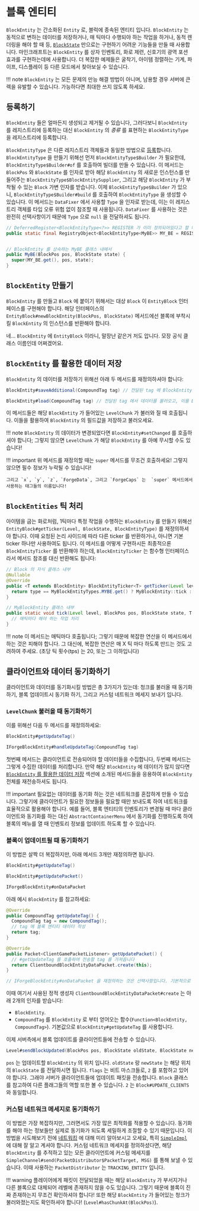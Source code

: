 # 블록 엔티티

`BlockEntity` 는 간소화된 `Entity` 로, 블럭에 종속된 엔티티 입니다. 
`BlockEntity` 는 동적으로 변하는 데이터를 저장하거나, 매 틱마다 수행되야 하는 작업을 하거나, 동적 렌더링을 해야 할 때 등, [`BlockState`][blockstate] 만으로는 구현하기 어려운 기능들을 만들 때 사용합니다.
마인크래프트는 `BlockEntity` 를 상자 인벤토리, 화로 제련, 신호기의 광역 포션 효과를 구현하는데에 사용합니다.
더 복잡한 예제들은 굴착기, 아이템 정렬하는 기계, 파이프, 디스플레이 등 다른 모드에서 찾아보실 수 있습니다.

!!! note
    `BlockEntity` 는 모든 문제의 만능 해결 방법이 아니며, 남용할 경우 서버에 큰 렉을 유발할 수 있습니다.
    가능하다면 최대한 쓰지 않도록 하세요.

## 등록하기

`BlockEntity` 들은 얼마든지 생성되고 제거될 수 있습니다, 그러다보니 `BlockEntity` 를 레지스트리에 등록하는 대신 `BlockEntity` 의 *종류* 를 표현하는 `BlockEntityType` 을 레지스트리에 등록합니다.

`BlockEntityType` 은 다른 레지스트리 객체들과 동일한 방법으로 [등록]합니다. `BlockEntityType` 을 만들기 위해선 먼저 `BlockEntityType$Builder` 가 필요한데, `BlockEntityType$Builder#of` 를 호출하여 빌더를 만들 수 있습니다. 이 메서드는 `BlockPos` 와 `BlockState` 를 인자로 받아 해당 `BlockEntity` 의 새로운 인스턴스를 만들어주는 `BlockEntityType$BlockEntitySupplier`, 그리고 해당 `BlockEntity` 가 부착될 수 있는 `Block` 가변 인자를 받습니다. 이제 `BlockEntityType$Builder` 가 있으니, `BlockEntityType$Builder#build` 를 호출하여 `BlockEntityType` 을 생성할 수 있습니다. 이 메서드는 `DataFixer` 에서 사용할 `Type` 을 인자로 받는데, 이는 이 레지스트리 객체를 타입 오류 위험 없이 참조할 때 사용됩니다. `DataFixer` 를 사용하는 것은 완전히 선택사항이기 때문에 `Type` 으로 `null` 을 전달하셔도 됩니다.

```java
// DeferredRegister<BlockEntityType<?>> REGISTER 가 이미 정의되어있다고 할 때
public static final RegistryObject<BlockEntityType<MyBE>> MY_BE = REGISTER.register("mybe", () -> BlockEntityType.Builder.of(MyBE::new, validBlocks).build(null));


// BlockEntity 를 상속하는 MyBE 클래스 내에서
public MyBE(BlockPos pos, BlockState state) {
  super(MY_BE.get(), pos, state);
}
```

## `BlockEntity` 만들기

`BlockEntity` 를 만들고 `Block` 에 붙이기 위해서는 대상 `Block` 이 `EntityBlock` 인터페이스를 구현해야 합니다. 해당 인터페이스의 `EntityBlock#newBlockEntity(BlockPos, BlockState)` 메서드에선 블록에 부착시킬 `BlockEntity` 의 인스턴스를 반환해야 합니다.

네... `BlockEntity` 에 `EntityBlock` 이라니, 말장난 같은거 저도 압니다. 모장 공식 클래스 이름인데 어쩌겠어요.

## `BlockEntity` 를 활용한 데이터 저장

`BlockEntity` 의 데이터를 저장하기 위해선 아래 두 메서드를 재정의하셔야 합니다:

```java
BlockEntity#saveAdditional(CompoundTag tag) // 전달된 tag 에 BlockEntity 의 추가 데이터를 저장하는 메서드

BlockEntity#load(CompoundTag tag) // 전달된 tag 에서 데이터를 불러오고, 이를 BlockEntity 에 적용하는 메서드
```

이 메서드들은 해당 `BlockEntity` 가 들어있는 `LevelChunk` 가 불러와 질 때 호출됩니다.
이들을 활용하여 `BlockEntity` 의 필드값을 저장하고 불러오세요.

!!! note
        `BlockEntity` 의 데이터가 변경되었다면 `BlockEntity#setChanged` 를 호출하셔야 합니다; 그렇지 않으면 `LevelChunk` 가 해당 `BlockEntity` 를 아예 무시할 수도 있습니다!

!!! important
        위 메서드를 재정의할 때는 `super` 메서드를 무조건 호출하세요! 그렇지 않으면 필수 정보가 누락될 수 있습니다!

    그리고 `x`, `y`, `z`, `ForgeData`, 그리고 `ForgeCaps` 는  `super` 메서드에서 사용하는 태그들의 이름입니다!

## `BlockEntities` 틱 처리

아이템을 굽는 화로처럼, 1틱마다 특정 작업을 수행하는 `BlockEntity` 를 만들기 위해선 `EntityBlock#getTicker(Level, BlockState, BlockEntityType)` 를 재정의하셔야 합니다. 이때 요청된 논리 사이드에 따라 다른 ticker 를 반환하거나, 아니면 기본 ticker 하나만 사용하여도 됩니다. 이 메서드를 어떻게 구현하시든 최종적으론 `BlockEntityTicker` 를 반환해야 하는데, `BlockEntityTicker` 는 함수형 인터페이스라서 메서드 참조를 대신 반환해도 됩니다:

```java
// Block 의 자식 클래스 내부
@Nullable
@Override
public <T extends BlockEntity> BlockEntityTicker<T> getTicker(Level level, BlockState state, BlockEntityType<T> type) {
  return type == MyBlockEntityTypes.MYBE.get() ? MyBlockEntity::tick : null;
}

// MyBlockEntity 클래스 내부
public static void tick(Level level, BlockPos pos, BlockState state, T blockEntity) {
  // 매틱마다 해야 하는 작업 처리
}
```

!!! note
    이 메서드는 매틱마다 호출됩니다; 그렇기 때문에 복잡한 연산을 이 메서드에서 하는 것은 피해야 합니다. 그 대신에, 복잡한 연산은 매 X 틱 마다 하도록 만드는 것도 고려하여 주세요. (초당 틱 횟수(tps) 는 20, 또는 그 이하입니다)

## 클라이언트와 데이터 동기화하기

클라이언트와 데이터를 동기화시킬 방법은 총 3가지가 있는데: 청크를 불러올 때 동기화 하기, 블록 업데이트시 동기화 하기, 그리고 커스텀 네트워크 메세지 보내기 입니다.

### `LevelChunk` 불러올 때 동기화하기

이를 위해선 다음 두 메서드를 재정의하세요:

```java
BlockEntity#getUpdateTag()

IForgeBlockEntity#handleUpdateTag(CompoundTag tag)
```

첫번째 메서드는 클라이언트로 전송되어야 할 데이터들을 수집합니다,
두번째 메서드는 그렇게 수집한 데이터를 처리합니다. 만약 해당 `BlockEntity` 에 데이터가 많지 않다면 [`BlockEntity` 를 활용한 데이터 저장][데이터-저장하기] 섹션에 소개된 메서드들을 응용하여 `BlockEntity` 전체를 재전송하셔도 됩니다.

!!! important
    필요없는 데이터를 동기화 하는 것은 네트워크를 혼잡하게 만들 수 있습니다. 그렇기에 클라이언트가 필요한 정보들을 필요할 때만 보내도록 하여 네트워크를 효율적으로 활용해야 합니다. 예를 들어, 블록 엔티티의 인벤토리가 변경될 때 마다 클라이언트와 동기화를 하는 대신 `AbstractContainerMenu` 에서 동기화를 진행하도록 하여 블록의 메뉴를 열 때 인벤토리 정보를 업데이트 하도록 할 수 있습니다.

### 블록이 업데이트될 때 동기화하기

이 방법은 살짝 더 복잡하지만, 아래 메서드 3개만 재정의하면 됩니다.

```java
BlockEntity#getUpdateTag()

BlockEntity#getUpdatePacket()

IForgeBlockEntity#onDataPacket
```

아래 예시 `BlockEntity` 를 참고하세요:

```java
@Override
public CompoundTag getUpdateTag() {
  CompoundTag tag = new CompoundTag();
  // tag 에 블록 엔티티 데이터 작성
  return tag;
}

@Override
public Packet<ClientGamePacketListener> getUpdatePacket() {
  // #getUpdateTag 를 호출하여 전송할 tag 를 가져옵니다
  return ClientboundBlockEntityDataPacket.create(this);
}

// IForgeBlockEntity#onDataPacket 을 재정의하는 것은 선택사항입니다. 기본적으로 #load 를 호출합니다.
```

이때 여기서 사용된 정적 생성자 `ClientboundBlockEntityDataPacket#create` 는 아래 2개의 인자를 받습니다: 

* `BlockEntity`.
* `CompoundTag` 를 `BlockEntity` 로 부터 얻어오는 함수(`Function<BlockEntity, CompoundTag>`). 기본값으로 `BlockEntity#getUpdateTag` 를 사용합니다.

이제 서버측에서 블록 업데이트를 클라이언트들에 전송할 수 있습니다. 

```java
Level#sendBlockUpdated(BlockPos pos, BlockState oldState, BlockState newState, int flags)
```

`pos` 는 업데이트할 `BlockEntity` 의 위치 입니다.
`oldState` 랑 `newState` 는 해당 위치의 `BlockState` 를 전달하시면 됩니다.
`flags` 는 비트 마스크들로, `2` 를 포함하고 있어야 합니다. 그래야 서버가 클라이언트들에 업데이트 패킷을 전송합니다. `Block` 클래스를 참고하여 다른 플래그들의 역할 또한 볼 수 있습니다. `2` 는 `Block#UPDATE_CLIENTS` 와 동일합니다.

### 커스텀 네트워크 메세지로 동기화하기

이 방법은 가장 복잡하지만, 그러면서도 가장 많은 최적화를 적용할 수 있습니다.
동기화를 해야 하는 정보들만 실제로 동기화가 되도록 세밀하게 조절할 수 있기 때문입니다.
이 방법을 시도해보기 전에 [네트워킹][네트워크-통신] 에 대해 미리 알아보시고 오세요, 특히 [`SimpleImpl`][simple_impl] 에 대해 잘 알고 계셔야 합니다.
커스텀 네트워크 메세지를 정의하셨다면, 해당 `BlockEntity` 를 추적하고 있는 모든 클라이언트에 커스텀 메세지를 `SimpleChannel#send(PacketDistributor$PacketTarget, MSG)` 를 통해 보낼 수 있습니다.
이때 사용하는 `PacketDistributor` 는 `TRACKING_ENTITY` 입니다.

!!! warning
    플레이어에게 패킷이 전달되었을 때는 해당 `BlockEntity` 가 부서지거나 다른 블록으로 대체되어 레벨에 존재하지 않을 수도 있습니다. 그렇기 때문에 블록이 진짜 존재하는지 무조건 확인하셔야 합니다! 또한 해당 `BlockEntity` 가 들어있는 청크가 불러와졌는지도 확인하셔야 합니다! (`Level#hasChunkAt(BlockPos)`).

[등록]: ../concepts/registries.md#객체-등록하기
[데이터-저장하기]: #`BlockEntity`-를-활용한-데이터-저장
[네트워크-통신]: ../networking/index.md
[simple_impl]: ../networking/simpleimpl.md
[blockstate]: ../blocks/states.md
